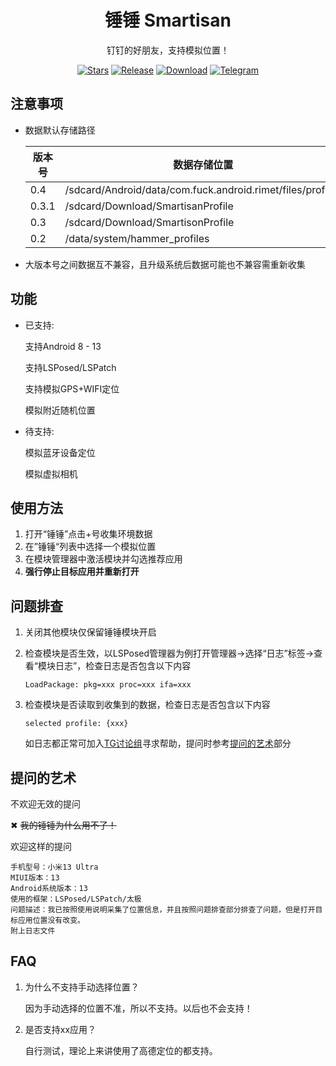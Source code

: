 <div align="center">

# 锤锤 Smartisan

钉钉的好朋友，支持模拟位置！

[![Stars](https://img.shields.io/github/stars/Xposed-Modules-Repo/com.fuck.android.rimet?label=stars)](https://github.com/Xposed-Modules-Repo/com.fuck.android.rimet)
[![Release](https://img.shields.io/github/v/release/Xposed-Modules-Repo/com.fuck.android.rimet?include_prereleases)](https://github.com/Xposed-Modules-Repo/com.fuck.android.rimet/releases/latest)
[![Download](https://img.shields.io/github/downloads/Xposed-Modules-Repo/com.fuck.android.rimet/total)](https://github.com/Xposed-Modules-Repo/com.fuck.android.rimet/releases)
[![Telegram](https://img.shields.io/badge/%E9%94%A4%E9%94%A4-2k+%20users-green?logo=telegram)](https://t.me/+m2sDh0iN8y41MjM1)

</div>

## 注意事项

- 数据默认存储路径

    | 版本号 | 数据存储位置                                               |
    | ------ | ---------------------------------------------------------- |
    | 0.4    | /sdcard/Android/data/com.fuck.android.rimet/files/profiles |
    | 0.3.1  | /sdcard/Download/SmartisanProfile                          |
    | 0.3    | /sdcard/Download/SmartisonProfile                          |
    | 0.2    | /data/system/hammer_profiles                               |

- 大版本号之间数据互不兼容，且升级系统后数据可能也不兼容需重新收集


## 功能

- 已支持:

    支持Android 8 - 13

    支持LSPosed/LSPatch

    支持模拟GPS+WIFI定位

    模拟附近随机位置

- 待支持:

    模拟蓝牙设备定位
    
    模拟虚拟相机
    

## 使用方法

1. 打开“锤锤”点击+号收集环境数据
2. 在”锤锤“列表中选择一个模拟位置
3. 在模块管理器中激活模块并勾选推荐应用
4. **强行停止目标应用并重新打开**

## 问题排查

1. 关闭其他模块仅保留锤锤模块开启

2. 检查模块是否生效，以LSPosed管理器为例打开管理器->选择“日志”标签->查看“模块日志”，检查日志是否包含以下内容

    ```
    LoadPackage: pkg=xxx proc=xxx ifa=xxx
    ```

3. 检查模块是否读取到收集到的数据，检查日志是否包含以下内容

    ```
    selected profile: {xxx}
    ```
    如日志都正常可加入[TG讨论组](https://t.me/+m2sDh0iN8y41MjM1)寻求帮助，提问时参考[提问的艺术](#提问的艺术)部分

## 提问的艺术

不欢迎无效的提问

&#10006; ~~我的锤锤为什么用不了！~~

欢迎这样的提问

```
手机型号：小米13 Ultra
MIUI版本：13
Android系统版本：13
使用的框架：LSPosed/LSPatch/太极
问题描述：我已按照使用说明采集了位置信息，并且按照问题排查部分排查了问题，但是打开目标应用位置没有改变。
附上日志文件
```

## FAQ

1. 为什么不支持手动选择位置？

    因为手动选择的位置不准，所以不支持。以后也不会支持！

1. 是否支持xx应用？

    自行测试，理论上来讲使用了高德定位的都支持。
